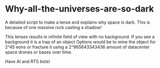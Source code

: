 # Why-all-the-universes-are-so-dark
A detailed script to make a lense and explains why space is dark. This is because of one massive rock casting a shadow!

This lenses results in infinite field of view with no background. If you see a background it is a trap of an object
Options would be to mine the object for 2^45 eons or fracture it using a 2^965643343436 amount of datacenter space drones or bases over time.

Have AI and RTS bots!

